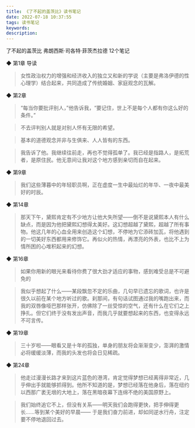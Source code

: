 ```yaml
---
title: 《了不起的盖茨比》读书笔记
date: 2022-07-18 10:37:55
tags: 读书笔记
keywords:
description:
---
```


了不起的盖茨比
弗朗西斯·司各特·菲茨杰拉德
12个笔记


◆ 第1章 导读

> 女性政治权力的增强和经济收入的独立又和新的学说（主要是弗洛伊德的性心理学）结合起来，共同造成了传统婚姻、家庭观念的瓦解。


◆ 第2章 

> “每当你要批评别人，”他告诉我，“要记住，世上不是每个人都有你这么好的条件。”

> 不去评判别人就是对别人怀有无限的希望。

> 基本的道德观念并非与生俱来、人人皆有的东西。

> 我告诉了他。我继续往前走，再也不觉得孤单了。我已经是指路人，是拓荒者，是原住民。他无意间让我对这个地方感到亲切而自在起来。 


◆ 第9章 

> 我们这些薄暮中的年轻职员啊，正在虚度一生中最灿烂的年华、一夜中最美好的时辰。


◆ 第14章 

> 那天下午，黛熙肯定有不少地方让他大失所望——倒不是说黛熙本人有什么缺点，而是因为他把黛熙幻想得太美好。这幻想超越了黛熙，超越了所有事物。他这几年的心血全用来创造这个幻想，不停地为它添砖加瓦，将他遇到的一切美好东西都用来修饰它。再似火的热情，再漂亮的外表，也比不上为情所困的心堆积起来的幻想。


◆ 第16章 

> 如果你用新的眼光来看待你费了很大劲才适应的事物，感到难受总是不可避免的

> 我似乎想起了什么——某段飘忽不定的乐曲，几句早已遗忘的歌词，也许是很久以前在某个地方听过的歌。刹那间，有句话试图通过我的嘴跑出来，而我的双唇像哑巴那样张开，仿佛除了一丝受惊的空气，还有什么在它们之上挣扎。但它们终于没有发出声音，而我几乎就要想起来的东西，也变得永远不可言传。


◆ 第19章 

> 三十岁啦——眼看又是十年的孤独，单身的朋友将会渐渐变少，澎湃的激情必将缓缓淡薄，而我的头发也将会日见稀疏。


◆ 第24章 

> 他走过漫漫长路才来到这片蓝色的港湾，肯定觉得梦想已经离得非常近，几乎伸出手就能够抓得到。他所不知道的是，梦想已经落在他身后，落在纽约以西那广袤无垠的大地上，落在黑暗夜幕下连绵不绝的美国原野上。

> 我们始终追它不上，但没有关系——明天我们会跑得更快，把手伸得更长……等到某个美好的早晨—— 于是我们奋力前进，却如同逆水行舟，注定要不停地退回过去。 

